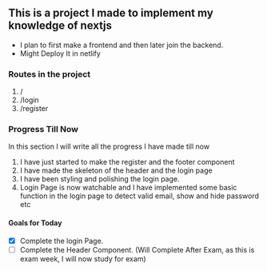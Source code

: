 ## This is a project I made to implement my knowledge of nextjs

- I plan to first make a frontend and then later join the backend.
- Might Deploy It in netlify

### Routes in the project

1. /
2. /login
3. /register

### Progress Till Now

In this section I will write all the progress I have made till now

1. I have just started to make the register and the footer component
2. I have made the skeleton of the header and the login page
3. I have been styling and polishing the login page.
4. Login Page is now watchable and I have implemented some basic function in the login page to detect valid email, show and hide password etc

#### Goals for Today

- [x] Complete the login Page.
- [ ] Complete the Header Component. (Will Complete After Exam, as this is exam week, I will now study for exam)
